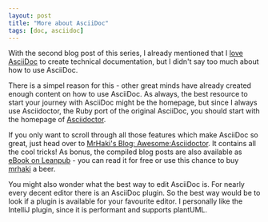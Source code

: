 ```yaml
---
layout: post
title: "More about AsciiDoc"
tags: [doc, asciidoc]
---
```


With the second blog post of this series, I already mentioned that I [love AsciiDoc](https://rdmueller.github.io/why_asciidoc/) to create technical documentation, but I didn't say too much about how to use AsciiDoc.

There is a simpel reason for this - other great minds have already created enough content on how to use AsciiDoc. As always, the best resource to start your journey with AsciiDoc might be the homepage, but since I always use Asciidoctor, the Ruby port of the original AsciiDoc, you should start with the homepage of [Asciidoctor](http://asciidoctor.org/).

If you only want to scroll through all those features which make AsciiDoc so great, just head over to [MrHaki's Blog: Awesome:Asciidoctor](http://mrhaki.blogspot.de/search/label/Awesome%3AAsciidoctor). It contains all the cool tricks! As bonus, the compiled blog posts are also available as [eBook on Leanpub](https://leanpub.com/awesomeasciidoctornotebook/) - you can read it for free or use this chance to buy [mrhaki](https://twitter.com/mrhaki) a beer.

You might also wonder what the best way to edit AsciiDoc is. For nearly every decent editor there is an AsciiDoc plugin. So the best way would be to look if a plugin is available for your favourite editor. I personally like the IntelliJ plugin, since it is performant and supports plantUML.
